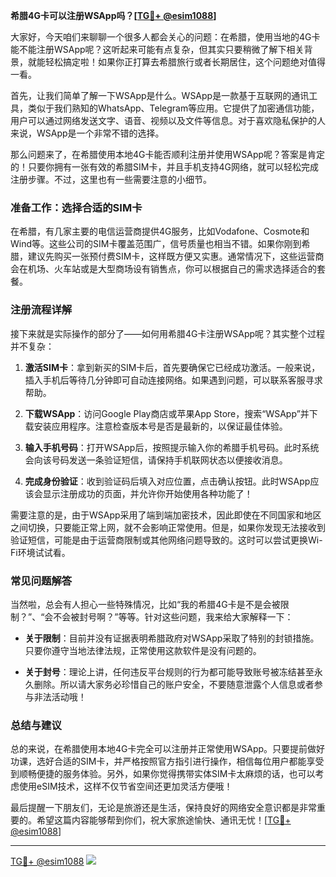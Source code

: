 **希腊4G卡可以注册WSApp吗？[[TG💪+ @esim1088](https://t.me/s/esim1088)]**

大家好，今天咱们来聊聊一个很多人都会关心的问题：在希腊，使用当地的4G卡能不能注册WSApp呢？这听起来可能有点复杂，但其实只要稍微了解下相关背景，就能轻松搞定啦！如果你正打算去希腊旅行或者长期居住，这个问题绝对值得一看。

首先，让我们简单了解一下WSApp是什么。WSApp是一款基于互联网的通讯工具，类似于我们熟知的WhatsApp、Telegram等应用。它提供了加密通信功能，用户可以通过网络发送文字、语音、视频以及文件等信息。对于喜欢隐私保护的人来说，WSApp是一个非常不错的选择。

那么问题来了，在希腊使用本地4G卡能否顺利注册并使用WSApp呢？答案是肯定的！只要你拥有一张有效的希腊SIM卡，并且手机支持4G网络，就可以轻松完成注册步骤。不过，这里也有一些需要注意的小细节。

### 准备工作：选择合适的SIM卡

在希腊，有几家主要的电信运营商提供4G服务，比如Vodafone、Cosmote和Wind等。这些公司的SIM卡覆盖范围广，信号质量也相当不错。如果你刚到希腊，建议先购买一张预付费SIM卡，这样既方便又实惠。通常情况下，这些运营商会在机场、火车站或是大型商场设有销售点，你可以根据自己的需求选择适合的套餐。

### 注册流程详解

接下来就是实际操作的部分了——如何用希腊4G卡注册WSApp呢？其实整个过程并不复杂：

1. **激活SIM卡**：拿到新买的SIM卡后，首先要确保它已经成功激活。一般来说，插入手机后等待几分钟即可自动连接网络。如果遇到问题，可以联系客服寻求帮助。

2. **下载WSApp**：访问Google Play商店或苹果App Store，搜索“WSApp”并下载安装应用程序。注意检查版本号是否是最新的，以保证最佳体验。

3. **输入手机号码**：打开WSApp后，按照提示输入你的希腊手机号码。此时系统会向该号码发送一条验证短信，请保持手机联网状态以便接收消息。

4. **完成身份验证**：收到验证码后填入对应位置，点击确认按钮。此时WSApp应该会显示注册成功的页面，并允许你开始使用各种功能了！

需要注意的是，由于WSApp采用了端到端加密技术，因此即使在不同国家和地区之间切换，只要能正常上网，就不会影响正常使用。但是，如果你发现无法接收到验证短信，可能是由于运营商限制或其他网络问题导致的。这时可以尝试更换Wi-Fi环境试试看。

### 常见问题解答

当然啦，总会有人担心一些特殊情况，比如“我的希腊4G卡是不是会被限制？”、“会不会被封号啊？”等等。针对这些问题，我来给大家解释一下：

- **关于限制**：目前并没有证据表明希腊政府对WSApp采取了特别的封锁措施。只要你遵守当地法律法规，正常使用这款软件是没有问题的。
  
- **关于封号**：理论上讲，任何违反平台规则的行为都可能导致账号被冻结甚至永久删除。所以请大家务必珍惜自己的账户安全，不要随意泄露个人信息或者参与非法活动哦！

### 总结与建议

总的来说，在希腊使用本地4G卡完全可以注册并正常使用WSApp。只要提前做好功课，选好合适的SIM卡，并严格按照官方指引进行操作，相信每位用户都能享受到顺畅便捷的服务体验。另外，如果你觉得携带实体SIM卡太麻烦的话，也可以考虑使用eSIM技术，这样不仅节省空间还更加灵活方便哦！

最后提醒一下朋友们，无论是旅游还是生活，保持良好的网络安全意识都是非常重要的。希望这篇内容能够帮到你们，祝大家旅途愉快、通讯无忧！[[TG💪+ @esim1088](https://t.me/s/esim1088)]

---

[TG💪+ @esim1088](https://t.me/s/esim1088) ![](https://i.postimg.cc/4NQfJmqS/Snipaste-2025-05-13-00-14-12.png)